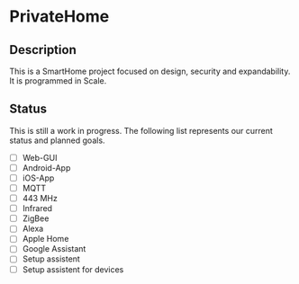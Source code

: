 # PrivateHome

## Description

This is a SmartHome project focused on design, security and expandability. It is programmed in Scale.

## Status

This is still a work in progress. The following list represents our current status and planned goals.

- [ ] Web-GUI
- [ ] Android-App
- [ ] iOS-App
- [ ] MQTT
- [ ] 443 MHz 
- [ ] Infrared
- [ ] ZigBee
- [ ] Alexa 
- [ ] Apple Home
- [ ] Google Assistant
- [ ] Setup assistent
- [ ] Setup assistent for devices
